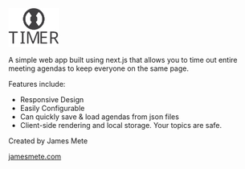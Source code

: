 <img src="./public/timer-logo.svg" width="20%">

A simple web app built using next.js that allows you to time out entire meeting agendas to keep everyone on the same page.

Features include:

- Responsive Design
- Easily Configurable
- Can quickly save & load agendas from json files
- Client-side rendering and local storage. Your topics are safe.

Created by James Mete

[jamesmete.com](https://jamesmete.com)
